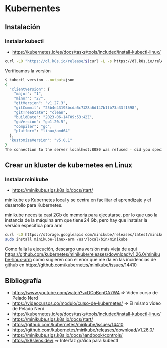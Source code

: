 # Kubernentes

## Instalación

### Instalar kubectl

* https://kubernetes.io/es/docs/tasks/tools/included/install-kubectl-linux/
```bash
curl -LO "https://dl.k8s.io/release/$(curl -L -s https://dl.k8s.io/release/stable.txt)/bin/linux/amd64/kubectl"
```

Verificamos la versión
```bash
$ kubectl version --output=json
{
  "clientVersion": {
    "major": "1",
    "minor": "27",
    "gitVersion": "v1.27.3",
    "gitCommit": "25b4e43193bcda6c7328a6d147b1fb73a33f1598",
    "gitTreeState": "clean",
    "buildDate": "2023-06-14T09:53:42Z",
    "goVersion": "go1.20.5",
    "compiler": "gc",
    "platform": "linux/amd64"
  },
  "kustomizeVersion": "v5.0.1"
}
The connection to the server localhost:8080 was refused - did you specify the right host or port?
```

## Crear un kluster de kubernetes en Linux

### Instalar minikube

* https://minikube.sigs.k8s.io/docs/start/

minikube es Kubernetes local y se centra en facilitar el aprendizaje y el desarrollo para Kubernetes.

minikube necesita casi 2Gb de memoria para ejecutarse, por lo que uso la instancia de la máquina arm que tiene 24 Gb, pero hay que instalar la versión específica para arm

```bash
curl -LO https://storage.googleapis.com/minikube/releases/latest/minikube-linux-arm
sudo install minikube-linux-arm /usr/local/bin/minikube
```

Como falla la ejecución, descargo una versión más vieja de aqui https://github.com/kubernetes/minikube/releases/download/v1.26.0/minikube-linux-arm como sugieren con el error que me da en las incidencias de github en https://github.com/kubernetes/minikube/issues/14410

## Bibliografía

 * https://www.youtube.com/watch?v=DCoBcpOA7W4 => Video curso de Pelado Nerd
 * https://videocursos.co/modulo/curso-de-kubernetes/ => El mismo vídeo de Pelado Nerd
 * https://kubernetes.io/es/docs/tasks/tools/included/install-kubectl-linux/
 * https://minikube.sigs.k8s.io/docs/start/
 * https://github.com/kubernetes/minikube/issues/14410
 * https://github.com/kubernetes/minikube/releases/download/v1.26.0/
 * https://minikube.sigs.k8s.io/docs/handbook/controls/
 * https://k8slens.dev/ => Interfaz gráfica para kubectl